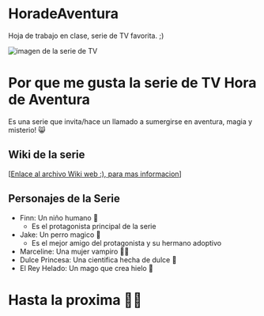 # HoradeAventura
 Hoja de trabajo en clase, serie de TV favorita. ;)

![imagen de la serie de TV](https://static.wikia.nocookie.net/horadeaventura/images/8/80/ATPOL57.png/revision/latest?cb=20180731051319&path-prefix=es)

# Por que me gusta la serie de TV Hora de Aventura
Es una serie que invita/hace  un llamado a sumergirse en aventura, magia y misterio! :smile_cat:

## Wiki de la serie
[[Enlace al archivo Wiki web :), para mas informacion](https://horadeaventura.fandom.com/es/wiki/Hora_de_Aventura)]

## Personajes de la Serie
* Finn: Un niño humano  :boy:
    - Es el protagonista principal de la serie
* Jake: Un perro magico :dog:
    - Es el mejor amigo del protagonista y su hermano adoptivo
* Marceline: Una mujer vampiro :vampire_woman:
* Dulce Princesa: Una cientifica hecha de dulce :princess:
* El Rey Helado: Un mago que crea hielo :shaved_ice:

# Hasta la proxima :raising_hand_man: